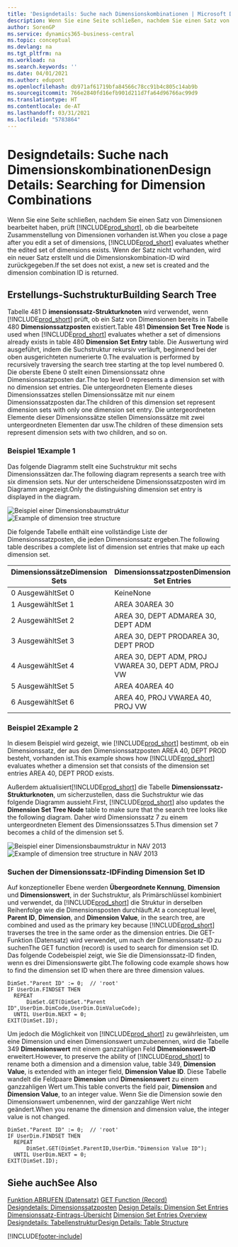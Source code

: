```yaml
---
title: 'Designdetails: Suche nach Dimensionskombinationen | Microsoft Docs'
description: Wenn Sie eine Seite schließen, nachdem Sie einen Satz von Dimensionen bearbeitet haben, prüft Business Central, ob die bearbeitete Zusammenstellung von Dimensionen vorhanden ist. Wenn der Satz nicht vorhanden, wird ein neuer Satz erstellt und die Dimensionskombination-ID wird zurückgegeben.
author: SorenGP
ms.service: dynamics365-business-central
ms.topic: conceptual
ms.devlang: na
ms.tgt_pltfrm: na
ms.workload: na
ms.search.keywords: ''
ms.date: 04/01/2021
ms.author: edupont
ms.openlocfilehash: db971af61719bfa84566c78cc91b4c805c14ab9b
ms.sourcegitcommit: 766e2840fd16efb901d211d7fa64d96766ac99d9
ms.translationtype: HT
ms.contentlocale: de-AT
ms.lasthandoff: 03/31/2021
ms.locfileid: "5783864"
---
```

# <a name="design-details-searching-for-dimension-combinations"></a><span data-ttu-id="8559b-104">Designdetails: Suche nach Dimensionskombinationen</span><span class="sxs-lookup"><span data-stu-id="8559b-104">Design Details: Searching for Dimension Combinations</span></span>
<span data-ttu-id="8559b-105">Wenn Sie eine Seite schließen, nachdem Sie einen Satz von Dimensionen bearbeitet haben, prüft [!INCLUDE[prod_short](includes/prod_short.md)], ob die bearbeitete Zusammenstellung von Dimensionen vorhanden ist.</span><span class="sxs-lookup"><span data-stu-id="8559b-105">When you close a page after you edit a set of dimensions, [!INCLUDE[prod_short](includes/prod_short.md)] evaluates whether the edited set of dimensions exists.</span></span> <span data-ttu-id="8559b-106">Wenn der Satz nicht vorhanden, wird ein neuer Satz erstellt und die Dimensionskombination-ID wird zurückgegeben.</span><span class="sxs-lookup"><span data-stu-id="8559b-106">If the set does not exist, a new set is created and the dimension combination ID is returned.</span></span>  

## <a name="building-search-tree"></a><span data-ttu-id="8559b-107">Erstellungs-Suchstruktur</span><span class="sxs-lookup"><span data-stu-id="8559b-107">Building Search Tree</span></span>  
 <span data-ttu-id="8559b-108">Tabelle 481 D **imensionssatz-Strukturknoten** wird verwendet, wenn [!INCLUDE[prod_short](includes/prod_short.md)] prüft, ob ein Satz von Dimensionen bereits in Tabelle 480 **Dimensionssatzposten** existiert.</span><span class="sxs-lookup"><span data-stu-id="8559b-108">Table 481 **Dimension Set Tree Node** is used when [!INCLUDE[prod_short](includes/prod_short.md)] evaluates whether a set of dimensions already exists in table 480 **Dimension Set Entry** table.</span></span> <span data-ttu-id="8559b-109">Die Auswertung wird ausgeführt, indem die Suchstruktur rekursiv verläuft, beginnend bei der oben ausgerichteten numerierte 0.</span><span class="sxs-lookup"><span data-stu-id="8559b-109">The evaluation is performed by recursively traversing the search tree starting at the top level numbered 0.</span></span> <span data-ttu-id="8559b-110">Die oberste Ebene 0 stellt einen Dimensionssatz ohne Dimensionssatzposten dar.</span><span class="sxs-lookup"><span data-stu-id="8559b-110">The top level 0 represents a dimension set with no dimension set entries.</span></span> <span data-ttu-id="8559b-111">Die untergeordneten Elemente dieses Dimensionssatzes stellen Dimensionssätze mit nur einem Dimensionssatzposten dar.</span><span class="sxs-lookup"><span data-stu-id="8559b-111">The children of this dimension set represent dimension sets with only one dimension set entry.</span></span> <span data-ttu-id="8559b-112">Die untergeordneten Elemente dieser Dimensionssätze stellen Dimensionssätze mit zwei untergeordneten Elementen dar usw.</span><span class="sxs-lookup"><span data-stu-id="8559b-112">The children of these dimension sets represent dimension sets with two children, and so on.</span></span>  

### <a name="example-1"></a><span data-ttu-id="8559b-113">Beispiel 1</span><span class="sxs-lookup"><span data-stu-id="8559b-113">Example 1</span></span>  
 <span data-ttu-id="8559b-114">Das folgende Diagramm stellt eine Suchstruktur mit sechs Dimensionssätzen dar.</span><span class="sxs-lookup"><span data-stu-id="8559b-114">The following diagram represents a search tree with six dimension sets.</span></span> <span data-ttu-id="8559b-115">Nur der unterscheidene Dimensionssatzposten wird im Diagramm angezeigt.</span><span class="sxs-lookup"><span data-stu-id="8559b-115">Only the distinguishing dimension set entry is displayed in the diagram.</span></span>  

 <span data-ttu-id="8559b-116">![Beispiel einer Dimensionsbaumstruktur](media/nav2013_dimension_tree.png "Beispiel einer Dimensionsbaumstruktur")</span><span class="sxs-lookup"><span data-stu-id="8559b-116">![Example of dimension tree structure](media/nav2013_dimension_tree.png "Example of dimension tree structure")</span></span>  

 <span data-ttu-id="8559b-117">Die folgende Tabelle enthält eine vollständige Liste der Dimensionssatzposten, die jeden Dimensionssatz ergeben.</span><span class="sxs-lookup"><span data-stu-id="8559b-117">The following table describes a complete list of dimension set entries that make up each dimension set.</span></span>  

|<span data-ttu-id="8559b-118">Dimensionssätze</span><span class="sxs-lookup"><span data-stu-id="8559b-118">Dimension Sets</span></span>|<span data-ttu-id="8559b-119">Dimensionssatzposten</span><span class="sxs-lookup"><span data-stu-id="8559b-119">Dimension Set Entries</span></span>|  
|--------------------|---------------------------|  
|<span data-ttu-id="8559b-120">0 Ausgewählt</span><span class="sxs-lookup"><span data-stu-id="8559b-120">Set 0</span></span>|<span data-ttu-id="8559b-121">Keine</span><span class="sxs-lookup"><span data-stu-id="8559b-121">None</span></span>|  
|<span data-ttu-id="8559b-122">1 Ausgewählt</span><span class="sxs-lookup"><span data-stu-id="8559b-122">Set 1</span></span>|<span data-ttu-id="8559b-123">AREA 30</span><span class="sxs-lookup"><span data-stu-id="8559b-123">AREA 30</span></span>|  
|<span data-ttu-id="8559b-124">2 Ausgewählt</span><span class="sxs-lookup"><span data-stu-id="8559b-124">Set 2</span></span>|<span data-ttu-id="8559b-125">AREA 30, DEPT ADM</span><span class="sxs-lookup"><span data-stu-id="8559b-125">AREA 30, DEPT ADM</span></span>|  
|<span data-ttu-id="8559b-126">3 Ausgewählt</span><span class="sxs-lookup"><span data-stu-id="8559b-126">Set 3</span></span>|<span data-ttu-id="8559b-127">AREA 30, DEPT PROD</span><span class="sxs-lookup"><span data-stu-id="8559b-127">AREA 30, DEPT PROD</span></span>|  
|<span data-ttu-id="8559b-128">4 Ausgewählt</span><span class="sxs-lookup"><span data-stu-id="8559b-128">Set 4</span></span>|<span data-ttu-id="8559b-129">AREA 30, DEPT ADM, PROJ VW</span><span class="sxs-lookup"><span data-stu-id="8559b-129">AREA 30, DEPT ADM, PROJ VW</span></span>|  
|<span data-ttu-id="8559b-130">5 Ausgewählt</span><span class="sxs-lookup"><span data-stu-id="8559b-130">Set 5</span></span>|<span data-ttu-id="8559b-131">AREA 40</span><span class="sxs-lookup"><span data-stu-id="8559b-131">AREA 40</span></span>|  
|<span data-ttu-id="8559b-132">6 Ausgewählt</span><span class="sxs-lookup"><span data-stu-id="8559b-132">Set 6</span></span>|<span data-ttu-id="8559b-133">AREA 40, PROJ VW</span><span class="sxs-lookup"><span data-stu-id="8559b-133">AREA 40, PROJ VW</span></span>|  

### <a name="example-2"></a><span data-ttu-id="8559b-134">Beispiel 2</span><span class="sxs-lookup"><span data-stu-id="8559b-134">Example 2</span></span>  
 <span data-ttu-id="8559b-135">In diesem Beispiel wird gezeigt, wie [!INCLUDE[prod_short](includes/prod_short.md)] bestimmt, ob ein Dimensionssatz, der aus den Dimensionssatzposten AREA 40, DEPT PROD besteht, vorhanden ist.</span><span class="sxs-lookup"><span data-stu-id="8559b-135">This example shows how [!INCLUDE[prod_short](includes/prod_short.md)] evaluates whether a dimension set that consists of the dimension set entries AREA 40, DEPT PROD exists.</span></span>  

 <span data-ttu-id="8559b-136">Außerdem aktualisiert[!INCLUDE[prod_short](includes/prod_short.md)] die Tabelle **Dimensionssatz-Strukturknoten**, um sicherzustellen, dass die Suchstruktur wie das folgende Diagramm aussieht.</span><span class="sxs-lookup"><span data-stu-id="8559b-136">First, [!INCLUDE[prod_short](includes/prod_short.md)] also updates the **Dimension Set Tree Node** table to make sure that the search tree looks like the following diagram.</span></span> <span data-ttu-id="8559b-137">Daher wird Dimensionssatz 7 zu einem untergeordneten Element des Dimensionssatzes 5.</span><span class="sxs-lookup"><span data-stu-id="8559b-137">Thus dimension set 7 becomes a child of the dimension set 5.</span></span>  

 <span data-ttu-id="8559b-138">![Beispiel einer Dimensionsbaumstruktur in NAV 2013](media/nav2013_dimension_tree_example2.png "Beispiel einer Dimensionsbaumstruktur in NAV 2013")</span><span class="sxs-lookup"><span data-stu-id="8559b-138">![Example of dimension tree structure in NAV 2013](media/nav2013_dimension_tree_example2.png "Example of dimension tree structure in NAV 2013")</span></span>  

### <a name="finding-dimension-set-id"></a><span data-ttu-id="8559b-139">Suchen der Dimensionssatz-ID</span><span class="sxs-lookup"><span data-stu-id="8559b-139">Finding Dimension Set ID</span></span>  
 <span data-ttu-id="8559b-140">Auf konzeptioneller Ebene werden **Übergeordnete Kennung**, **Dimension** und **Dimensionswert**, in der Suchstruktur, als Primärschlüssel kombiniert und verwendet, da [!INCLUDE[prod_short](includes/prod_short.md)] die Struktur in derselben Reihenfolge wie die Dimensionsposten durchläuft.</span><span class="sxs-lookup"><span data-stu-id="8559b-140">At a conceptual level, **Parent ID**, **Dimension**, and **Dimension Value**, in the search tree, are combined and used as the primary key because [!INCLUDE[prod_short](includes/prod_short.md)] traverses the tree in the same order as the dimension entries.</span></span> <span data-ttu-id="8559b-141">Die GET-Funktion (Datensatz) wird verwendet, um nach der Dimensionssatz-ID zu suchen</span><span class="sxs-lookup"><span data-stu-id="8559b-141">The GET function (record) is used to search for dimension set ID.</span></span> <span data-ttu-id="8559b-142">Das folgende Codebeispiel zeigt, wie Sie die Dimensionssatz-ID finden, wenn es drei Dimensionswerte gibt.</span><span class="sxs-lookup"><span data-stu-id="8559b-142">The following code example shows how to find the dimension set ID when there are three dimension values.</span></span>  

```  
DimSet."Parent ID" := 0;  // 'root'  
IF UserDim.FINDSET THEN  
  REPEAT  
      DimSet.GET(DimSet."Parent ID",UserDim.DimCode,UserDim.DimValueCode);  
  UNTIL UserDim.NEXT = 0;  
EXIT(DimSet.ID);  

```  

<span data-ttu-id="8559b-143">Um jedoch die Möglichkeit von [!INCLUDE[prod_short](includes/prod_short.md)] zu gewährleisten, um eine Dimension und einen Dimensionswert umzubenennen, wird die Tabelle 349 **Dimensionswert** mit einem ganzzahligen Feld **Dimensionswert-ID** erweitert.</span><span class="sxs-lookup"><span data-stu-id="8559b-143">However, to preserve the ability of [!INCLUDE[prod_short](includes/prod_short.md)] to rename both a dimension and a dimension value, table 349, **Dimension Value**, is extended with an integer field, **Dimension Value ID**.</span></span> <span data-ttu-id="8559b-144">Diese Tabelle wandelt die Feldpaare **Dimension** und **Dimensionswert** zu einem ganzzahligen Wert um.</span><span class="sxs-lookup"><span data-stu-id="8559b-144">This table converts the field pair, **Dimension** and **Dimension Value**, to an integer value.</span></span> <span data-ttu-id="8559b-145">Wenn Sie die Dimension sowie den Dimensionswert umbenennen, wird der ganzzahlige Wert nicht geändert.</span><span class="sxs-lookup"><span data-stu-id="8559b-145">When you rename the dimension and dimension value, the integer value is not changed.</span></span>  

```  
DimSet."Parent ID" := 0;  // 'root'  
IF UserDim.FINDSET THEN  
  REPEAT  
      DimSet.GET(DimSet.ParentID,UserDim."Dimension Value ID");  
  UNTIL UserDim.NEXT = 0;  
EXIT(DimSet.ID);  

```  

## <a name="see-also"></a><span data-ttu-id="8559b-146">Siehe auch</span><span class="sxs-lookup"><span data-stu-id="8559b-146">See Also</span></span>

 <span data-ttu-id="8559b-147">[Funktion ABRUFEN (Datensatz)](/dynamics-nav/GET-Function--Record-)  </span><span class="sxs-lookup"><span data-stu-id="8559b-147">[GET Function (Record)](/dynamics-nav/GET-Function--Record-)  </span></span>  
 <span data-ttu-id="8559b-148">[Designdetails: Dimensionssatzposten](design-details-dimension-set-entries.md) </span><span class="sxs-lookup"><span data-stu-id="8559b-148">[Design Details: Dimension Set Entries](design-details-dimension-set-entries.md) </span></span>  
 <span data-ttu-id="8559b-149">[Dimensionssatz-Eintrags-Übersicht](design-details-dimension-set-entries-overview.md) </span><span class="sxs-lookup"><span data-stu-id="8559b-149">[Dimension Set Entries Overview](design-details-dimension-set-entries-overview.md) </span></span>  
 [<span data-ttu-id="8559b-150">Designdetails: Tabellenstruktur</span><span class="sxs-lookup"><span data-stu-id="8559b-150">Design Details: Table Structure</span></span>](design-details-table-structure.md)   
 


[!INCLUDE[footer-include](includes/footer-banner.md)]
